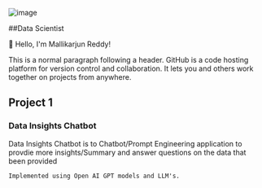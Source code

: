 
![image](https://github.com/pages-themes/minimal/assets/157952290/36e0896c-bb32-4930-a001-92d801a6fa53)

##Data Scientist

👋 Hello, I'm Mallikarjun Reddy!

This is a normal paragraph following a header. GitHub is a code hosting platform for version control and collaboration. It lets you and others work together on projects from anywhere.

## Project 1

### Data Insights Chatbot

Data Insights Chatbot is to Chatbot/Prompt Engineering application to provdie more insights/Summary and answer questions on the data that been provided
```
Implemented using Open AI GPT models and LLM's.
```
